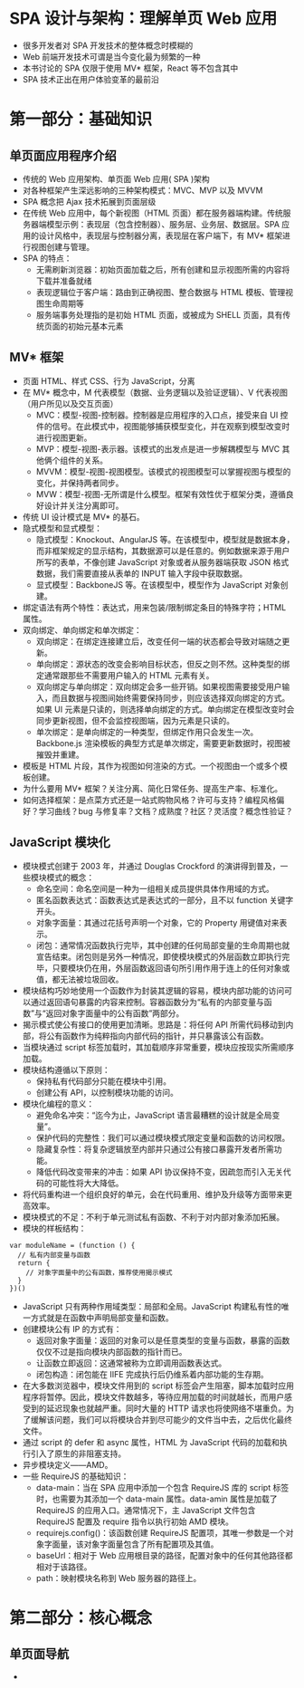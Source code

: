 # SPA 设计与架构：理解单页 Web 应用

* 很多开发者对 SPA 开发技术的整体概念时模糊的
* Web 前端开发技术可谓是当今变化最为频繁的一种
* 本书讨论的 SPA 仅限于使用 MV* 框架，React 等不包含其中
* SPA 技术正出在用户体验变革的最前沿


# 第一部分：基础知识

## 单页面应用程序介绍

* 传统的 Web 应用架构、单页面 Web 应用( SPA )架构
* 对各种框架产生深远影响的三种架构模式：MVC、MVP 以及 MVVM
* SPA 概念把 Ajax 技术拓展到页面层级
* 在传统 Web 应用中，每个新视图（HTML 页面）都在服务器端构建。传统服务器端模型示例：表现层（包含控制器）、服务层、业务层、数据层。SPA 应用的设计风格中，表现层与控制器分离，表现层在客户端下，有 MV* 框架进行视图创建与管理。
* SPA 的特点：
  * 无需刷新浏览器：初始页面加载之后，所有创建和显示视图所需的内容将下载并准备就绪
  * 表现逻辑位于客户端：路由到正确视图、整合数据与 HTML 模板、管理视图生命周期等
  * 服务端事务处理指的是初始 HTML 页面，或被成为 SHELL 页面，具有传统页面的初始元基本元素


## MV* 框架

* 页面 HTML、样式 CSS、行为 JavaScript，分离
* 在 MV* 概念中，M 代表模型（数据、业务逻辑以及验证逻辑）、V 代表视图（用户所见以及交互页面）
  * MVC：模型-视图-控制器。控制器是应用程序的入口点，接受来自 UI 控件的信号。在此模式中，视图能够捕获模型变化，并在观察到模型改变时进行视图更新。
  * MVP：模型-视图-表示器。该模式的出发点是进一步解耦模型与 MVC 其他俩个组件的关系。
  * MVVM：模型-视图-视图模型。该模式的视图模型可以掌握视图与模型的变化，并保持两者同步。
  * MVW：模型-视图-无所谓是什么模型。框架有效性优于框架分类，遵循良好设计并关注分离即可。
* 传统 UI 设计模式是 MV* 的基石。
* 隐式模型和显式模型：
  * 隐式模型：Knockout、AngularJS 等。在该模型中，模型就是数据本身，而非框架规定的显示结构，其数据源可以是任意的。例如数据来源于用户所写的表单，不像创建 JavaScript 对象或者从服务器端获取 JSON 格式数据，我们需要直接从表单的 INPUT 输入字段中获取数据。 
  * 显式模型：BackboneJS 等。在该模型中，模型作为 JavaScript 对象创建。
* 绑定语法有两个特性：表达式，用来包装/限制绑定条目的特殊字符；HTML 属性。
* 双向绑定、单向绑定和单次绑定：
  * 双向绑定：在绑定连接建立后，改变任何一端的状态都会导致对端随之更新。
  * 单向绑定：源状态的改变会影响目标状态，但反之则不然。这种类型的绑定通常跟那些不需要用户输入的 HTML 元素有关。
  * 双向绑定与单向绑定：双向绑定会多一些开销。如果视图需要接受用户输入，而且数据与视图间始终需要保持同步，则应该选择双向绑定的方式。如果 UI 元素是只读的，则选择单向绑定的方式。单向绑定在模型改变时会同步更新视图，但不会监控视图端，因为元素是只读的。
  * 单次绑定：是单向绑定的一种类型，但绑定作用只会发生一次。Backbone.js 渲染模板的典型方式是单次绑定，需要更新数据时，视图被摧毁并重建。
* 模板是 HTML 片段，其作为视图如何渲染的方式。一个视图由一个或多个模板创建。
* 为什么要用 MV* 框架？关注分离、简化日常任务、提高生产率、标准化。
* 如何选择框架：是点菜方式还是一站式购物风格？许可与支持？编程风格偏好？学习曲线？bug 与修复率？文档？成熟度？社区？灵活度？概念性验证？

## JavaScript 模块化

* 模块模式创建于 2003 年，并通过 Douglas Crockford 的演讲得到普及，一些模块模式的概念：
  * 命名空间：命名空间是一种为一组相关成员提供具体作用域的方式。
  * 匿名函数表达式：函数表达式是表达式的一部分，且不以 function 关键字开头。
  * 对象字面量：其通过花括号声明一个对象，它的 Property 用键值对来表示。
  * 闭包：通常情况函数执行完毕，其中创建的任何局部变量的生命周期也就宣告结束。闭包则是另外一种情况，即使模块模式的外层函数立即执行完毕，只要模块仍在用，外层函数返回语句所引用作用于连上的任何对象或值，都无法被垃圾回收。
* 模块结构巧妙地使用一个函数作为封装其逻辑的容易，模块内部功能的访问可以通过返回语句暴露的内容来控制。容器函数分为“私有的内部变量与函数”与“返回对象字面量中的公有函数”两部分。
* 揭示模式使公有接口的使用更加清晰。思路是：将任何 API 所需代码移动到内部，将公有函数作为纯粹指向内部代码的指针，并只暴露该公有函数。
* 当模块通过 script 标签加载时，其加载顺序非常重要，模块应按现实所需顺序加载。
* 模块结构遵循以下原则：
  * 保持私有代码部分只能在模块中引用。
  * 创建公有 API，以控制模块功能的访问。
* 模块化编程的意义：
  * 避免命名冲突：“迄今为止，JavaScript 语言最糟糕的设计就是全局变量”。
  * 保护代码的完整性：我们可以通过模块模式限定变量和函数的访问权限。
  * 隐藏复杂性：将复杂逻辑放至内部并只通过公有接口暴露开发者所需功能。
  * 降低代码改变带来的冲击：如果 API 协议保持不变，因疏忽而引入无关代码的可能性将大大降低。
* 将代码重构进一个组织良好的单元，会在代码重用、维护及升级等方面带来更高效率。
* 模块模式的不足：不利于单元测试私有函数、不利于对内部对象添加拓展。
* 模块的样板结构：

```
var moduleName = (function () {
  // 私有内部变量与函数
  return {
    // 对象字面量中的公有函数，推荐使用揭示模式
  }
})()
```

* JavaScript 只有两种作用域类型：局部和全局。JavaScript  构建私有性的唯一方式就是在函数中声明局部变量和函数。
* 创建模块公有 IP 的方式有：
  * 返回对象字面量：返回的对象可以是任意类型的变量与函数，暴露的函数仅仅不过是指向模块内部函数的指针而已。
  * 让函数立即返回：这通常被称为立即调用函数表达式。
  * 闭包构造：闭包能在 IIFE 完成执行后仍维系着内部功能的生存期。
* 在大多数浏览器中，模块文件用到的 script 标签会产生阻塞，脚本加载时应用程序将暂停。因此，模块文件数越多，等待应用加载的时间就越长，而用户感受到的延迟现象也就越严重。同时大量的 HTTP 请求也将使网络不堪重负。为了缓解该问题，我们可以将模块合并到尽可能少的文件当中去，之后优化最终文件。
* 通过 script 的 defer 和 async 属性，HTML 为 JavaScript 代码的加载和执行引入了原生的非阻塞支持。
* 异步模块定义——AMD。
* 一些 RequireJS  的基础知识：
  * data-main：当在 SPA 应用中添加一个包含 RequireJS 库的 script 标签时，也需要为其添加一个 data-main 属性。data-amin 属性是加载了 RequireJS 的应用入口。通常情况下，主 JavaScript 文件包含 RequireJS 配置及 require 指令以执行初始 AMD 模块。
  * requirejs.config()：该函数创建 RequireJS 配置项，其唯一参数是一个对象字面量，该对象字面量包含了所有配置项及其值。
  * baseUrl：相对于 Web 应用根目录的路径，配置对象中的任何其他路径都相对于该路径。
  * path：映射模块名称到 Web 服务器的路径上。


# 第二部分：核心概念

## 单页面导航

* ​

